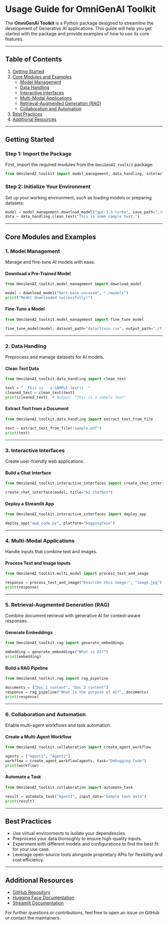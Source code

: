 # Usage Guide for OmniGenAI Toolkit

The **OmniGenAI Toolkit** is a Python package designed to streamline the development of Generative AI applications. This guide will help you get started with the package and provide examples of how to use its core features.

---

## Table of Contents
1. [Getting Started](#getting-started)
2. [Core Modules and Examples](#core-modules-and-examples)
   - [Model Management](#1-model-management)
   - [Data Handling](#2-data-handling)
   - [Interactive Interfaces](#3-interactive-interfaces)
   - [Multi-Modal Applications](#4-multi-modal-applications)
   - [Retrieval-Augmented Generation (RAG)](#5-retrieval-augmented-generation-rag)
   - [Collaboration and Automation](#6-collaboration-and-automation)
3. [Best Practices](#best-practices)
4. [Additional Resources](#additional-resources)

---

## Getting Started

### Step 1: Import the Package
First, import the required modules from the `OmniGenAI_toolkit` package:

```python
from OmniGenAI_toolkit import model_management, data_handling, interactive_interfaces
```

### Step 2: Initialize Your Environment
Set up your working environment, such as loading models or preparing datasets:

```python
model = model_management.download_model("gpt-3.5-turbo", save_path="./models")
data = data_handling.clean_text("This is some sample text.")
```

---

## Core Modules and Examples

### 1. Model Management
Manage and fine-tune AI models with ease.

#### Download a Pre-Trained Model
```python
from OmniGenAI_toolkit.model_management import download_model

model = download_model("bert-base-uncased", "./models")
print("Model downloaded successfully!")
```

#### Fine-Tune a Model
```python
from OmniGenAI_toolkit.model_management import fine_tune_model

fine_tune_model(model, dataset_path="data/train.csv", output_path="./fine_tuned_model", epochs=5)
```

---

### 2. Data Handling
Preprocess and manage datasets for AI models.

#### Clean Text Data
```python
from OmniGenAI_toolkit.data_handling import clean_text

text = "  This is   a SAMPLE text!!  "
cleaned_text = clean_text(text)
print(cleaned_text)  # Output: "This is a sample text"
```

#### Extract Text from a Document
```python
from OmniGenAI_toolkit.data_handling import extract_text_from_file

text = extract_text_from_file("sample.pdf")
print(text)
```

---

### 3. Interactive Interfaces
Create user-friendly web applications.

#### Build a Chat Interface
```python
from OmniGenAI_toolkit.interactive_interfaces import create_chat_interface

create_chat_interface(model, title="AI Chatbot")
```

#### Deploy a Streamlit App
```python
from OmniGenAI_toolkit.interactive_interfaces import deploy_app

deploy_app("app_code.py", platform="huggingface")
```

---

### 4. Multi-Modal Applications
Handle inputs that combine text and images.

#### Process Text and Image Inputs
```python
from OmniGenAI_toolkit.multi_modal import process_text_and_image

response = process_text_and_image("Describe this image:", "image.jpg")
print(response)
```

---

### 5. Retrieval-Augmented Generation (RAG)
Combine document retrieval with generative AI for context-aware responses.

#### Generate Embeddings
```python
from OmniGenAI_toolkit.rag import generate_embeddings

embedding = generate_embeddings("What is AI?")
print(embedding)
```

#### Build a RAG Pipeline
```python
from OmniGenAI_toolkit.rag import rag_pipeline

documents = ["Doc 1 content", "Doc 2 content"]
response = rag_pipeline("What is the purpose of AI?", documents)
print(response)
```

---

### 6. Collaboration and Automation
Enable multi-agent workflows and task automation.

#### Create a Multi-Agent Workflow
```python
from OmniGenAI_toolkit.collaboration import create_agent_workflow

agents = ["Agent1", "Agent2"]
workflow = create_agent_workflow(agents, task="Debugging Code")
print(workflow)
```

#### Automate a Task
```python
from OmniGenAI_toolkit.collaboration import automate_task

result = automate_task("Agent1", input_data="Sample task data")
print(result)
```

---

## Best Practices

- Use virtual environments to isolate your dependencies.
- Preprocess your data thoroughly to ensure high-quality inputs.
- Experiment with different models and configurations to find the best fit for your use case.
- Leverage open-source tools alongside proprietary APIs for flexibility and cost efficiency.

---

## Additional Resources
- [GitHub Repository](https://github.com/gopalakrishnanarjun/OmniGenAI-Toolkit.git)
- [Hugging Face Documentation](https://huggingface.co/docs)
- [Streamlit Documentation](https://docs.streamlit.io)

For further questions or contributions, feel free to open an issue on GitHub or contact the maintainers.